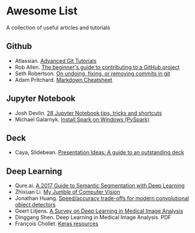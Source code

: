 # Awesome List
A collection of useful articles and tutorials

## Github
- Atlassian. [Advanced Git Tutorials](https://www.atlassian.com/git/tutorials/advanced-overview)
- Rob Allen. [The beginner's guide to contributing to a GitHub project](https://akrabat.com/the-beginners-guide-to-contributing-to-a-github-project/)
- Seth Robertson. [On undoing, fixing, or removing commits in git](http://sethrobertson.github.io/GitFixUm/fixup.html)
- Adam Pritchard. [Markdown Cheatsheet](https://github.com/adam-p/markdown-here/wiki/Markdown-Cheatsheet)

## Jupyter Notebook
- Josh Devlin. [28 Jupyter Notebook tips, tricks and shortcuts](https://www.dataquest.io/blog/jupyter-notebook-tips-tricks-shortcuts/)
- Michael Galarnyk. [Install Spark on Windows (PySpark)](https://medium.com/@GalarnykMichael/install-spark-on-windows-pyspark-4498a5d8d66c)

## Deck

- Caya, Slidebean. [Presentation Ideas: A guide to an outstanding deck](https://slidebean.com/blog/design/presentation-ideas)

## Deep Learning
- Qure.ai. [A 2017 Guide to Semantic Segmentation with Deep Learning](http://blog.qure.ai/notes/semantic-segmentation-deep-learning-review)
- Zhixuan Li. [My Jumble of Computer Vision](http://joshua881228.webfactional.com/blog_my-jumble-of-computer-vison_135/)
- Jonathan Huang. [Speed/accuracy trade-offs for modern convolutional object detectors](https://arxiv.org/abs/1611.10012)
- Geert Litjens. [A Survey on Deep Learning in Medical Image Analysis](https://arxiv.org/abs/1702.05747)
- Dinggang Shen. Deep Learning in Medical
Image Analysis. PDF
- François Chollet. [Keras resources](https://github.com/fchollet/keras-resources)
